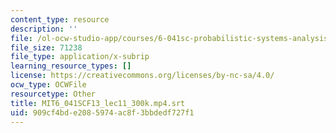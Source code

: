 ```yaml
---
content_type: resource
description: ''
file: /ol-ocw-studio-app/courses/6-041sc-probabilistic-systems-analysis-and-applied-probability-fall-2013/909cf4bde2085974ac8f3bbdedf727f1_MIT6_041SCF13_lec11_300k.mp4.srt
file_size: 71238
file_type: application/x-subrip
learning_resource_types: []
license: https://creativecommons.org/licenses/by-nc-sa/4.0/
ocw_type: OCWFile
resourcetype: Other
title: MIT6_041SCF13_lec11_300k.mp4.srt
uid: 909cf4bd-e208-5974-ac8f-3bbdedf727f1
---
```

